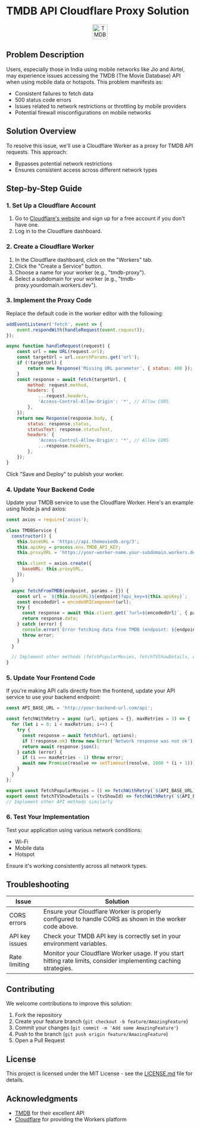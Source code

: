 # TMDB API Cloudflare Proxy Solution

<p align="center">
  <img src="https://www.themoviedb.org/assets/2/v4/logos/v2/blue_short-8e7b30f73a4020692ccca9c88bafe5dcb6f8a62a4c6bc55cd9ba82bb2cd95f6c.svg" alt="TMDB Logo" height="40">
  
</p>

## Problem Description

Users, especially those in India using mobile networks like Jio and Airtel, may experience issues accessing the TMDB (The Movie Database) API when using mobile data or hotspots. This problem manifests as:

- Consistent failures to fetch data
- 500 status code errors
- Issues related to network restrictions or throttling by mobile providers
- Potential firewall misconfigurations on mobile networks


## Solution Overview

To resolve this issue, we'll use a Cloudflare Worker as a proxy for TMDB API requests. This approach:

- Bypasses potential network restrictions
- Ensures consistent access across different network types

## Step-by-Step Guide

### 1. Set Up a Cloudflare Account

1. Go to [Cloudflare's website](https://www.cloudflare.com/) and sign up for a free account if you don't have one.
2. Log in to the Cloudflare dashboard.

### 2. Create a Cloudflare Worker

1. In the Cloudflare dashboard, click on the "Workers" tab.
2. Click the "Create a Service" button.
3. Choose a name for your worker (e.g., "tmdb-proxy").
4. Select a subdomain for your worker (e.g., "tmdb-proxy.yourdomain.workers.dev").


### 3. Implement the Proxy Code

Replace the default code in the worker editor with the following:

```javascript
addEventListener('fetch', event => {
    event.respondWith(handleRequest(event.request));
});

async function handleRequest(request) {
    const url = new URL(request.url);
    const targetUrl = url.searchParams.get('url');
    if (!targetUrl) {
        return new Response('Missing URL parameter', { status: 400 });
    }
    const response = await fetch(targetUrl, {
        method: request.method,
        headers: {
            ...request.headers,
            'Access-Control-Allow-Origin': '*', // Allow CORS
        },
    });
    return new Response(response.body, {
        status: response.status,
        statusText: response.statusText,
        headers: {
            'Access-Control-Allow-Origin': '*', // Allow CORS
            ...response.headers,
        },
    });
}
```

Click "Save and Deploy" to publish your worker.

### 4. Update Your Backend Code

Update your TMDB service to use the Cloudflare Worker. Here's an example using Node.js and axios:

```javascript
const axios = require('axios');

class TMDBService {
  constructor() {
    this.baseURL = 'https://api.themoviedb.org/3';
    this.apiKey = process.env.TMDB_API_KEY;
    this.proxyURL = 'https://your-worker-name.your-subdomain.workers.dev/';

    this.client = axios.create({
      baseURL: this.proxyURL,
    });
  }

  async fetchFromTMDB(endpoint, params = {}) {
    const url = `${this.baseURL}${endpoint}?api_key=${this.apiKey}`;
    const encodedUrl = encodeURIComponent(url);
    try {
      const response = await this.client.get(`?url=${encodedUrl}`, { params });
      return response.data;
    } catch (error) {
      console.error(`Error fetching data from TMDB (endpoint: ${endpoint}):`, error);
      throw error;
    }
  }

  // Implement other methods (fetchPopularMovies, fetchTVShowDetails, etc.) using fetchFromTMDB
}
```

### 5. Update Your Frontend Code

If you're making API calls directly from the frontend, update your API service to use your backend endpoint:

```javascript
const API_BASE_URL = 'http://your-backend-url.com/api';

const fetchWithRetry = async (url, options = {}, maxRetries = 3) => {
  for (let i = 0; i < maxRetries; i++) {
    try {
      const response = await fetch(url, options);
      if (!response.ok) throw new Error('Network response was not ok');
      return await response.json();
    } catch (error) {
      if (i === maxRetries - 1) throw error;
      await new Promise(resolve => setTimeout(resolve, 1000 * (i + 1))); // Exponential backoff
    }
  }
};

export const fetchPopularMovies = () => fetchWithRetry(`${API_BASE_URL}/movies/popular`);
export const fetchTVShowDetails = (tvShowId) => fetchWithRetry(`${API_BASE_URL}/tv/${tvShowId}`);
// Implement other API methods similarly
```

### 6. Test Your Implementation

Test your application using various network conditions:
- Wi-Fi
- Mobile data
- Hotspot

Ensure it's working consistently across all network types.

## Troubleshooting

| Issue | Solution |
|-------|----------|
| CORS errors | Ensure your Cloudflare Worker is properly configured to handle CORS as shown in the worker code above. |
| API key issues | Check your TMDB API key is correctly set in your environment variables. |
| Rate limiting | Monitor your Cloudflare Worker usage. If you start hitting rate limits, consider implementing caching strategies. |

## Contributing

We welcome contributions to improve this solution:

1. Fork the repository
2. Create your feature branch (`git checkout -b feature/AmazingFeature`)
3. Commit your changes (`git commit -m 'Add some AmazingFeature'`)
4. Push to the branch (`git push origin feature/AmazingFeature`)
5. Open a Pull Request

## License

This project is licensed under the MIT License - see the [LICENSE.md](LICENSE.md) file for details.

## Acknowledgments

- [TMDB](https://www.themoviedb.org/) for their excellent API
- [Cloudflare](https://www.cloudflare.com/) for providing the Workers platform
